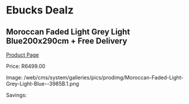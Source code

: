 
# Ebucks Dealz
## Moroccan Faded Light Grey Light Blue200x290cm + Free Delivery
[Product Page](https://www.ebucks.com/web/shop/productSelected.do?prodId=1210547898&catId=1209942441)

Price: R6499.00

Image: /web/cms/system/galleries/pics/prodimg/Moroccan-Faded-Light-Grey-Light-Blue--3985B.1.png

Savings: 


	